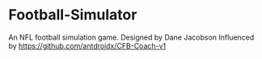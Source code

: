 # Football-Simulator
An NFL football simulation game. 
Designed by Dane Jacobson
Influenced by https://github.com/antdroidx/CFB-Coach-v1
